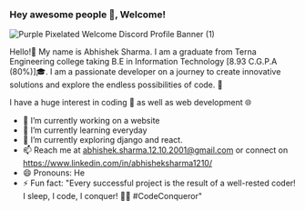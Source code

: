 ### Hey awesome people 👋, Welcome!
![Purple Pixelated Welcome Discord Profile Banner (1)](https://github.com/abhishek-sharma-2001/abhishek-sharma-2001/assets/88473765/d912dfd2-d2a9-4920-b448-892fad152dd1)

Hello!👋 My name is Abhishek Sharma. I am a graduate from Terna Engineering college taking B.E in Information Technology [8.93 C.G.P.A (80%)]🎓. I am a passionate developer on a journey to create innovative solutions and explore the endless possibilities of code. 🚀


I have a huge interest in coding 🐍 as well as web development 🌐
- 🔭 I’m currently working on a website
- 🌱 I’m currently learning everyday
- 🔭 I’m currently exploring django and react.
- 📫 Reach me at abhishek.sharma.12.10.2001@gmail.com or connect on https://www.linkedin.com/in/abhisheksharma1210/
- 😄 Pronouns: He
- ⚡ Fun fact: "Every successful project is the result of a well-rested coder! I sleep, I code, I conquer! 💪😴 #CodeConqueror"
